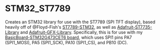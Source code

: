 # STM32_ST7789
Creates an STM32 library for use with the ST7789 (SPI TFT display),
based heavily off of @Floyd-Fish's [ST7789-STM32](https://github.com/Floyd-Fish/ST7789-STM32), as 
well as [Adafruit-ST7735-Library](https://github.com/adafruit/Adafruit-ST7735-Library) 
and [Adafruit-GFX-Library](https://github.com/adafruit/Adafruit-GFX-Library/tree/master).
Specifically, this is for use with my [BasicBoard-STM32G473CET6 board](https://github.com/kjpeng/BasicBoard-STM32G473CET6), which uses SPI1 pins PA7 (SPI1_MOSI), PA5 (SPI1_SCK), PA10 (SPI1_CS), and PB10 (DC).
